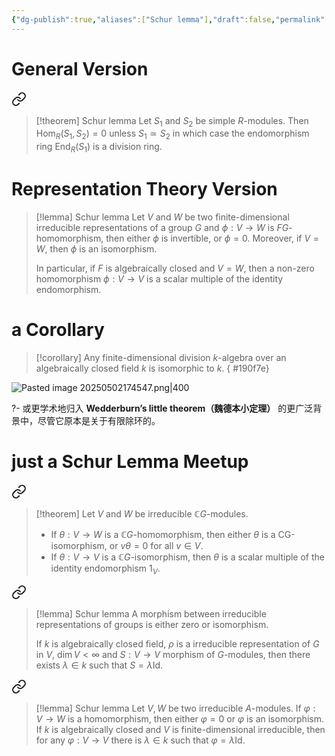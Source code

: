 ```yaml
---
{"dg-publish":true,"aliases":["Schur lemma"],"draft":false,"permalink":"/MATH/Cards/Nodes/Schur Lemma/","dgPassFrontmatter":true}
---
```


# General Version


<div class="transclusion internal-embed is-loaded"><a class="markdown-embed-link" href="/math/iii/nodes/semisimple-artinian-rings-and-algebras/#qk0ias" aria-label="Open link"><svg xmlns="http://www.w3.org/2000/svg" width="24" height="24" viewBox="0 0 24 24" fill="none" stroke="currentColor" stroke-width="2" stroke-linecap="round" stroke-linejoin="round" class="svg-icon lucide-link"><path d="M10 13a5 5 0 0 0 7.54.54l3-3a5 5 0 0 0-7.07-7.07l-1.72 1.71"></path><path d="M14 11a5 5 0 0 0-7.54-.54l-3 3a5 5 0 0 0 7.07 7.07l1.71-1.71"></path></svg></a><div class="markdown-embed">



> [!theorem] Schur lemma
> Let $S_1$ and $S_2$ be simple $R$-modules. Then $\mathrm{Hom}_R(S_1,S_2)=0$ unless $S_1\simeq S_2$ in which case the endomorphism ring $\mathrm{End}_R(S_1)$ is a division ring.  

</div></div>


# Representation Theory Version

> [!lemma] Schur lemma
> Let $V$ and $W$ be two finite-dimensional irreducible representations of a group $G$ and $\phi:V\to W$ is $FG$-homomorphism, then either $\phi$ is invertible, or $\phi=0$. Moreover, if $V=W$, then $\phi$ is an isomorphism.
> 
> In particular, if $F$ is algebraically closed and $V=W$, then a non-zero homomorphism $\phi:V\to V$ is a scalar multiple of the identity endomorphism.


# a Corollary 

> [!corollary]
> Any finite-dimensional division $k$-algebra over an algebraically closed field $k$ is isomorphic to $k$.
{ #190f7e}



![Pasted image 20250502174547.png|400](/img/user/%E9%99%84%E4%BB%B6/Pasted%20image%2020250502174547.png)

?- 或更学术地归入 **Wedderburn’s little theorem（魏德本小定理）** 的更广泛背景中，尽管它原本是关于有限除环的。

# just a Schur Lemma Meetup


<div class="transclusion internal-embed is-loaded"><a class="markdown-embed-link" href="/math/representations-and-characters-of-groups/nodes/2-group-algebra/#po1qjp" aria-label="Open link"><svg xmlns="http://www.w3.org/2000/svg" width="24" height="24" viewBox="0 0 24 24" fill="none" stroke="currentColor" stroke-width="2" stroke-linecap="round" stroke-linejoin="round" class="svg-icon lucide-link"><path d="M10 13a5 5 0 0 0 7.54.54l3-3a5 5 0 0 0-7.07-7.07l-1.72 1.71"></path><path d="M14 11a5 5 0 0 0-7.54-.54l-3 3a5 5 0 0 0 7.07 7.07l1.71-1.71"></path></svg></a><div class="markdown-embed">



> [!theorem]
> Let $V$ and $W$ be irreducible $\mathbb CG$-modules. 
> - If $\theta: V\to W$ is a $\mathbb CG$-homomorphism, then either $\theta$ is a CG-isomorphism, or $v\theta=0$ for all $v\in V$.
> - If $\theta:V\to V$ is a $\mathbb CG$-isomorphism, then $\theta$ is a scalar multiple of the identity endomorphism $1_V$. 

</div></div>




<div class="transclusion internal-embed is-loaded"><a class="markdown-embed-link" href="/math//nodes/1-schur-lemma/#k1l6is" aria-label="Open link"><svg xmlns="http://www.w3.org/2000/svg" width="24" height="24" viewBox="0 0 24 24" fill="none" stroke="currentColor" stroke-width="2" stroke-linecap="round" stroke-linejoin="round" class="svg-icon lucide-link"><path d="M10 13a5 5 0 0 0 7.54.54l3-3a5 5 0 0 0-7.07-7.07l-1.72 1.71"></path><path d="M14 11a5 5 0 0 0-7.54-.54l-3 3a5 5 0 0 0 7.07 7.07l1.71-1.71"></path></svg></a><div class="markdown-embed">



> [!lemma] Schur lemma
> A morphism between irreducible representations of groups is either zero or isomorphism.
> 
> If $k$ is algebraically closed field, $\rho$ is a irreducible representation of $G$ in $V$, $\dim V<\infty$ and $S:V\to V$ morphism of $G$-modules, then there exists $\lambda\in k$ such that $S=\lambda\mathrm{Id}$.  

</div></div>




<div class="transclusion internal-embed is-loaded"><a class="markdown-embed-link" href="/math//nodes/3-quaternions-and-associative-algebra/#qkdbf3" aria-label="Open link"><svg xmlns="http://www.w3.org/2000/svg" width="24" height="24" viewBox="0 0 24 24" fill="none" stroke="currentColor" stroke-width="2" stroke-linecap="round" stroke-linejoin="round" class="svg-icon lucide-link"><path d="M10 13a5 5 0 0 0 7.54.54l3-3a5 5 0 0 0-7.07-7.07l-1.72 1.71"></path><path d="M14 11a5 5 0 0 0-7.54-.54l-3 3a5 5 0 0 0 7.07 7.07l1.71-1.71"></path></svg></a><div class="markdown-embed">



> [!lemma] Schur lemma
> Let $V,W$ be two irreducible $A$-modules. If $\varphi:V\to W$ is a homomorphism, then either $\varphi =0$ or $\varphi$ is an isomorphism. If $k$ is algebraically closed and $V$ is finite-dimensional irreducible, then for any $\varphi:V\to V$ there is $\lambda\in k$ such that $\varphi=\lambda\mathrm{Id}$.  

</div></div>








